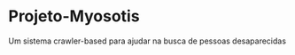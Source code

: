 Projeto-Myosotis
================

Um sistema crawler-based para ajudar na busca de pessoas desaparecidas
